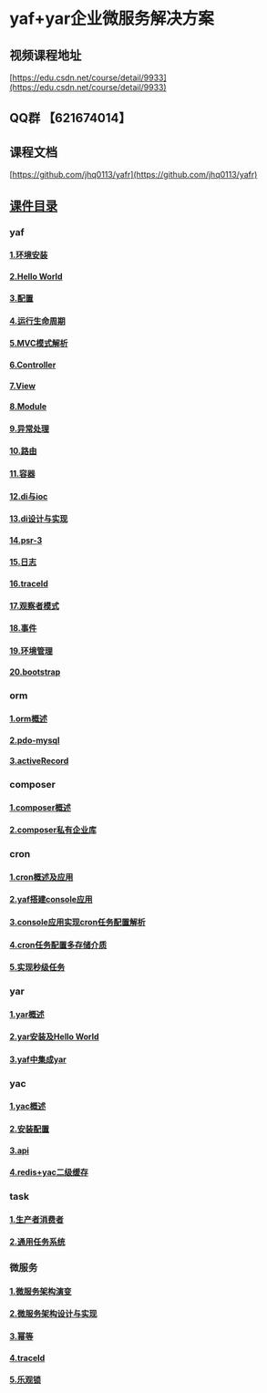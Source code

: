 # yaf+yar企业微服务解决方案

## 视频课程地址
[https://edu.csdn.net/course/detail/9933](https://edu.csdn.net/course/detail/9933)

## QQ群 【621674014】

## 课程文档
[https://github.com/jhq0113/yafr](https://github.com/jhq0113/yafr)

## [课件目录](https://github.com/jhq0113/yafr/blob/master/docs/index.md)

### yaf
#### [1.环境安装](https://github.com/jhq0113/yafr/blob/master/docs/yaf/1.环境安装.md)
#### [2.Hello World](https://github.com/jhq0113/yafr/blob/master/docs/yaf/2.HelloWorld.md)
#### [3.配置](https://github.com/jhq0113/yafr/blob/master/docs/yaf/3.配置.md)
#### [4.运行生命周期](https://github.com/jhq0113/yafr/blob/master/docs/yaf/4.运行生命周期.md)
#### [5.MVC模式解析](https://github.com/jhq0113/yafr/blob/master/docs/yaf/5.MVC模式解析.md)
#### [6.Controller](https://github.com/jhq0113/yafr/blob/master/docs/yaf/6.Controller.md)
#### [7.View](https://github.com/jhq0113/yafr/blob/master/docs/yaf/7.View.md)
#### [8.Module](https://github.com/jhq0113/yafr/blob/master/docs/yaf/8.Module.md)
#### [9.异常处理](https://github.com/jhq0113/yafr/blob/master/docs/yaf/9.异常处理.md)
#### [10.路由](https://github.com/jhq0113/yafr/blob/master/docs/yaf/10.路由.md)
#### [11.容器](https://github.com/jhq0113/yafr/blob/master/docs/yaf/11.容器.md)
#### [12.di与ioc](https://github.com/jhq0113/yafr/blob/master/docs/yaf/12.di.md)
#### [13.di设计与实现](https://github.com/jhq0113/yafr/blob/master/docs/yaf/13.di设计与实现.md)
#### [14.psr-3](https://github.com/jhq0113/yafr/blob/master/docs/yaf/14.psr-3.md)
#### [15.日志](https://github.com/jhq0113/yafr/blob/master/docs/yaf/15.日志.md)
#### [16.traceId](https://github.com/jhq0113/yafr/blob/master/docs/yaf/16.traceId.md)
#### [17.观察者模式](https://github.com/jhq0113/yafr/blob/master/docs/yaf/17.观察者模式.md)
#### [18.事件](https://github.com/jhq0113/yafr/blob/master/docs/yaf/18.事件.md)
#### [19.环境管理](https://github.com/jhq0113/yafr/blob/master/docs/yaf/19.环境管理.md)
#### [20.bootstrap](https://github.com/jhq0113/yafr/blob/master/docs/yaf/20.bootstrap.md)

### orm
#### [1.orm概述](https://github.com/jhq0113/yafr/blob/master/docs/orm/1.orm概述.md)
#### [2.pdo-mysql](https://github.com/jhq0113/yafr/blob/master/docs/orm/2.pdo-mysql.md)
#### [3.activeRecord](https://github.com/jhq0113/yafr/blob/master/docs/orm/3.activeRecord.md)

### composer
#### [1.composer概述](https://github.com/jhq0113/yafr/blob/master/docs/composer/1.composer概述.md)
#### [2.composer私有企业库](https://github.com/jhq0113/yafr/blob/master/docs/composer/2.composer私有企业库.md)

### cron
#### [1.cron概述及应用](https://github.com/jhq0113/yafr/blob/master/docs/cron/1.cron概述及应用.md)
#### [2.yaf搭建console应用](https://github.com/jhq0113/yafr/blob/master/docs/cron/2.yaf搭建console应用.md)
#### [3.console应用实现cron任务配置解析](https://github.com/jhq0113/yafr/blob/master/docs/cron/3.console应用实现cron任务配置解析.md)
#### [4.cron任务配置多存储介质](https://github.com/jhq0113/yafr/blob/master/docs/cron/4.cron任务配置多存储介质.md)
#### [5.实现秒级任务](https://github.com/jhq0113/yafr/blob/master/docs/cron/5.实现秒级任务.md)

### yar
#### [1.yar概述](https://github.com/jhq0113/yafr/blob/master/docs/yar/1.yar概述.md)
#### [2.yar安装及Hello World](https://github.com/jhq0113/yafr/blob/master/docs/yar/2.yar安装及HelloWorld.md)
#### [3.yaf中集成yar](https://github.com/jhq0113/yafr/blob/master/docs/yar/3.yaf中集成yar.md)

### yac
#### [1.yac概述](https://github.com/jhq0113/yafr/blob/master/docs/yac/1.yac概述.md)
#### [2.安装配置](https://github.com/jhq0113/yafr/blob/master/docs/yac/2.安装配置.md)
#### [3.api](https://github.com/jhq0113/yafr/blob/master/docs/yac/3.api.md)
#### [4.redis+yac二级缓存](https://github.com/jhq0113/yafr/blob/master/docs/yac/4.redis-yac二级缓存.md)

### task
#### [1.生产者消费者](https://github.com/jhq0113/yafr/blob/master/docs/task/1.生产者消费者.md)
#### [2.通用任务系统](https://github.com/jhq0113/yafr/blob/master/docs/task/2.通用任务系统.md)

### 微服务
#### [1.微服务架构演变](https://github.com/jhq0113/yafr/blob/master/docs/server/1.微服务架构演变.md)
#### [2.微服务架构设计与实现](https://github.com/jhq0113/yafr/blob/master/docs/server/2.微服务架构设计与实现.md)
#### [3.幂等](https://github.com/jhq0113/yafr/blob/master/docs/server/3.幂等.md)
#### [4.traceId](https://github.com/jhq0113/yafr/blob/master/docs/server/4.traceId.md)
#### [5.乐观锁](https://github.com/jhq0113/yafr/blob/master/docs/server/5.乐观锁.md)

